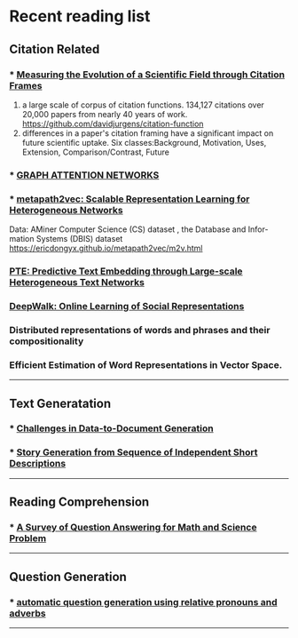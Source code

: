 # Recent reading list

## Citation Related
### * [Measuring the Evolution of a Scientific Field through Citation Frames](https://www.transacl.org/ojs/index.php/tacl/article/view/1266)

1) a large scale of corpus of citation  functions. 134,127 citations over 20,000 papers from nearly 40 years of work.
https://github.com/davidjurgens/citation-function
2) differences in a paper's citation framing have a significant impact on future scientific uptake.
Six classes:Background, Motivation, Uses, Extension, Comparison/Contrast, Future 

### * [GRAPH ATTENTION NETWORKS](https://openreview.net/pdf?id=rJXMpikCZ)
### * [metapath2vec: Scalable Representation Learning for Heterogeneous Networks](https://ericdongyx.github.io/papers/KDD17-dong-chawla-swami-metapath2vec.pdf)

Data: AMiner Computer Science (CS) dataset , the Database and Infor- mation Systems (DBIS) dataset 
https://ericdongyx.github.io/metapath2vec/m2v.html

### [PTE: Predictive Text Embedding through Large-scale Heterogeneous Text Networks](https://arxiv.org/pdf/1508.00200.pdf)

### [DeepWalk: Online Learning of Social Representations](https://classes.cs.uoregon.edu/17S/cis607bddl/papers/Perozzi.pdf)

### Distributed representations of words and phrases and their compositionality
### Efficient Estimation of Word Representations in Vector Space. 
***

## Text Generatation
### * [Challenges in Data-to-Document Generation](https://aclweb.org/anthology/D17-1239)
### * [Story Generation from Sequence of Independent Short Descriptions](https://arxiv.org/pdf/1707.05501)

***

## Reading Comprehension
### * [A Survey of Question Answering for Math and Science Problem](https://arxiv.org/abs/1705.04530)

***

## Question Generation
### * [automatic question generation using relative pronouns and adverbs](http://aclweb.org/anthology/P18-3022)

***
